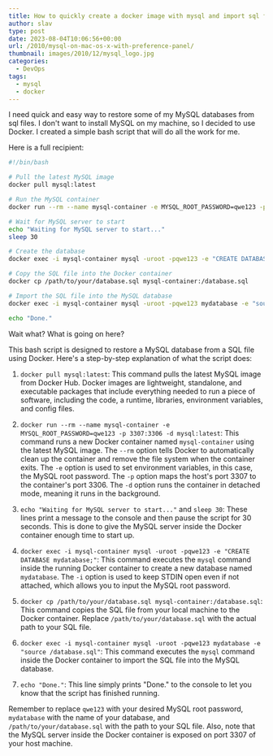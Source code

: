 ```yaml
---
title: How to quickly create a docker image with mysql and import sql file
author: slav
type: post
date: 2023-08-04T10:06:56+00:00
url: /2010/mysql-on-mac-os-x-with-preference-panel/
thumbnail: images/2010/12/mysql_logo.jpg
categories:
  - DevOps
tags:
  - mysql
  - docker
---
```


I need quick and easy way to restore some of my MySQL databases from sql files. I don't want to install MySQL on my machine, so I decided to use Docker. I created a simple bash script that will do all the work for me.


<!--more-->

Here is a full recipient:

```bash
#!/bin/bash

# Pull the latest MySQL image
docker pull mysql:latest

# Run the MySQL container
docker run --rm --name mysql-container -e MYSQL_ROOT_PASSWORD=qwe123 -p 3307:3306 -d mysql:latest

# Wait for MySQL server to start
echo "Waiting for MySQL server to start..."
sleep 30

# Create the database
docker exec -i mysql-container mysql -uroot -pqwe123 -e "CREATE DATABASE mydatabase;"

# Copy the SQL file into the Docker container
docker cp /path/to/your/database.sql mysql-container:/database.sql

# Import the SQL file into the MySQL database
docker exec -i mysql-container mysql -uroot -pqwe123 mydatabase -e "source /database.sql"

echo "Done."
```

Wait what? What is going on here?

This bash script is designed to restore a MySQL database from a SQL file using Docker. Here's a step-by-step explanation of what the script does:

1. `docker pull mysql:latest`: This command pulls the latest MySQL image from Docker Hub. Docker images are lightweight, standalone, and executable packages that include everything needed to run a piece of software, including the code, a runtime, libraries, environment variables, and config files.

2. `docker run --rm --name mysql-container -e MYSQL_ROOT_PASSWORD=qwe123 -p 3307:3306 -d mysql:latest`: This command runs a new Docker container named `mysql-container` using the latest MySQL image. The `--rm` option tells Docker to automatically clean up the container and remove the file system when the container exits. The `-e` option is used to set environment variables, in this case, the MySQL root password. The `-p` option maps the host's port 3307 to the container's port 3306. The `-d` option runs the container in detached mode, meaning it runs in the background.

3. `echo "Waiting for MySQL server to start..."` and `sleep 30`: These lines print a message to the console and then pause the script for 30 seconds. This is done to give the MySQL server inside the Docker container enough time to start up.

4. `docker exec -i mysql-container mysql -uroot -pqwe123 -e "CREATE DATABASE mydatabase;"`: This command executes the `mysql` command inside the running Docker container to create a new database named `mydatabase`. The `-i` option is used to keep STDIN open even if not attached, which allows you to input the MySQL root password.

5. `docker cp /path/to/your/database.sql mysql-container:/database.sql`: This command copies the SQL file from your local machine to the Docker container. Replace `/path/to/your/database.sql` with the actual path to your SQL file.

6. `docker exec -i mysql-container mysql -uroot -pqwe123 mydatabase -e "source /database.sql"`: This command executes the `mysql` command inside the Docker container to import the SQL file into the MySQL database.

7. `echo "Done."`: This line simply prints "Done." to the console to let you know that the script has finished running.

Remember to replace `qwe123` with your desired MySQL root password, `mydatabase` with the name of your database, and `/path/to/your/database.sql` with the path to your SQL file. Also, note that the MySQL server inside the Docker container is exposed on port 3307 of your host machine.